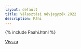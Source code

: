 ```yaml
---
layout: default
title: Választási névjegyzék 2022
description: Páhi
---
```


{% include Paahi.html %}

[Vissza](./)